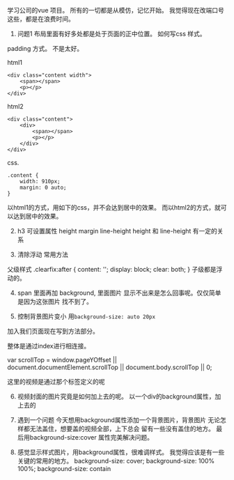 学习公司的vue 项目。
所有的一切都是从模仿，记忆开始。
我觉得现在改端口号这些，都是在浪费时间。


1. 问题1
布局里面有好多处都是处于页面的正中位置。
如何写css 样式。

padding 方式。 不是太好。

html1
```
<div class="content width">
    <span></span>
    <p></p>
</div>
```
html2
```
<div class="content">
    <div>
        <span></span>
        <p></p>
    </div>
</div>
```

css.
```
.content {
    width: 910px;
    margin: 0 auto;
}
```

以html1的方式，用如下的css，并不会达到居中的效果。
而以html2的方式，就可以达到居中的效果。

2. h3 可设置属性
height
margin
line-height
height 和 line-height 有一定的关系

3. 清除浮动 常用方法

父级样式
.clearfix:after {
    content: '';
    display: block;
    clear: both;
}
子级都是浮动的。

4. span 里面再加 background, 里面图片
显示不出来是怎么回事呢。仅仅简单是因为这张图片
找不到了。


5. 控制背景图片变小
用`background-size: auto 20px`

加入我们页面现在写到方法部分。

整体是通过index进行相连接。

var scrollTop = window.pageYOffset
|| document.documentElement.scrollTop
|| document.body.scrollTop
|| 0;

这里的视频是通过那个标签定义的呢

6. 视频封面的图片究竟是如何加上去的呢。
以一个div的background属性，加上去的

7. 遇到一个问题
今天想用background属性添加一个背景图片，背景图片
无论怎样都无法盖住，想要盖的视频全部，上下总会
留有一些没有盖住的地方。
最后用background-size:cover 属性完美解决问题。

8. 感觉显示样式图片，用background属性，很难调样式。
我觉得应该是有一些关键的常用的地方。
background-size: cover;
background-size: 100% 100%;
background-size: contain









